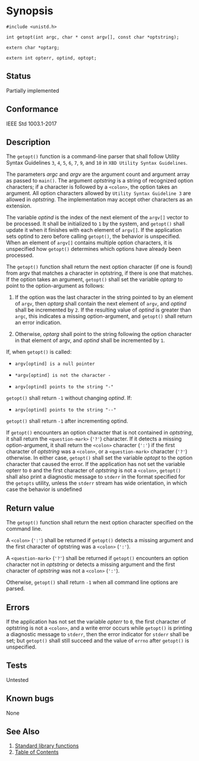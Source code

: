 # Synopsis

`#include <unistd.h>`

`int getopt(int argc, char * const argv[], const char *optstring);`

`extern char *optarg;`

`extern int opterr, optind, optopt;`

## Status

Partially implemented

## Conformance

IEEE Std 1003.1-2017

## Description

The `getopt()` function is a command-line parser that shall follow Utility Syntax Guidelines `3`, `4`, `5`, `6`, `7`,
`9`, and `10` in `XBD Utility Syntax Guidelines`.

The parameters _argc_ and _argv_ are the argument count and argument array as passed to `main()`. The argument
_optstring_ is a string of recognized option characters; if a character is followed by a `<colon>`, the option
takes an argument. All option characters allowed by `Utility Syntax Guideline 3` are allowed in _optstring_. The
implementation may accept other characters as an extension.

The variable _optind_ is the index of the next element of the `argv[]` vector to be processed. It shall be initialized
to `1` by the system, and `getopt()` shall update it when it finishes with each element of `argv[]`. If the application
sets optind to zero before calling `getopt()`, the behavior is unspecified. When an element of `argv[]` contains
multiple option characters, it is unspecified how `getopt()` determines which options have already been processed.

The `getopt()` function shall return the next option character (if one is found) from argv that matches a character in
optstring, if there is one that matches. If the option takes an argument, `getopt()` shall set the variable _optarg_
to point to the option-argument as follows:

 1. If the option was the last character in the string pointed to by an element of `argv`, then _optarg_ shall contain
 the next element of `argv`, and _optind_ shall be incremented by `2`. If the resulting value of _optind_ is greater
 than `argc`, this indicates a missing option-argument, and `getopt()` shall return an error indication.

 2. Otherwise, _optarg_ shall point to the string following the option character in that element of argv, and _optind_
 shall be incremented by `1`.

If, when `getopt()` is called:

- `argv[optind] is a null pointer`

- `*argv[optind] is not the character -`

- `argv[optind] points to the string "-"`

`getopt()` shall return `-1` without changing _optind_. If:

- `argv[optind] points to the string "--"`

`getopt()` shall return `-1` after incrementing optind.

If `getopt()` encounters an option character that is not contained in _optstring_, it shall return the `<question-mark>`
(`'?'`) character. If it detects a missing option-argument, it shall return the `<colon>` character (`':'`) if the
first character of _optstring_ was a `<colon>`, or a `<question-mark>` character (`'?'`) otherwise. In either case,
`getopt()` shall set the variable _optopt_ to the option character that caused the error. If the application has not set
the variable opterr to `0` and the first character of _optstring_ is not a `<colon>`, `getopt()` shall also print a
diagnostic message to `stderr` in the format specified for the `getopts` utility, unless the `stderr` stream has wide
orientation, in which case the behavior is undefined

## Return value

The `getopt()` function shall return the next option character specified on the command line.

A `<colon>` (`':'`) shall be returned if `getopt()` detects a missing argument and the first character of optstring was
a `<colon>` (`':'`).

A `<question-mark>` (`'?'`) shall be returned if `getopt()` encounters an option character not in _optstring_ or
detects a missing argument and the first character of _optstring_ was not a `<colon>` (`':'`).

Otherwise, `getopt()` shall return `-1` when all command line options are parsed.

## Errors

If the application has not set the variable _opterr_ to `0`, the first character of optstring is not a `<colon>`, and a
write error occurs while `getopt()` is printing a diagnostic message to `stderr`, then the error indicator for `stderr`
shall be set; but `getopt()` shall still succeed and the value of `errno` after `getopt()` is unspecified.

## Tests

Untested

## Known bugs

None

## See Also

1. [Standard library functions](../README.md)
2. [Table of Contents](../../../README.md)
